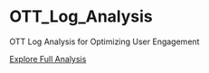 # OTT_Log_Analysis
OTT Log Analysis for Optimizing User Engagement

[Explore Full Analysis](https://www.notion.so/OTT-Log-Analysis-for-Optimizing-User-Engagement-1e8e239d363a802e8f71e9d237f25899)
